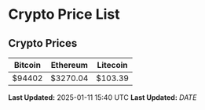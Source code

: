 # Crypto Price List

## Crypto Prices
| Bitcoin | Ethereum | Litecoin |
| ------- | -------- | -------- |
| $94402 | $3270.04 | $103.39 |
**Last Updated:** 2025-01-11 15:40 UTC
**Last Updated:** $DATE$
